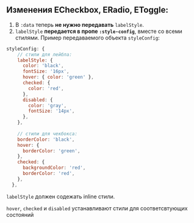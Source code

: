 ## Изменения ECheckbox, ERadio, EToggle:
1. В `:data` теперь **не нужно передавать** `labelStyle`. 
2. `labelStyle` **передается в пропе `:style-config`**, вместе со всеми стилями. Пример передаваемого объекта `styleConfig`:
````javascript
styleConfig: {
    // стили для лейбла:
    labelStyle: {
      color: 'black',
      fontSize: '16px',
      hover: { color: 'green' },
      checked: {
        color: 'red',
      },
      disabled: {
        color: 'gray',
        fontSize: '14px',
      },
    },
    
    // стили для чекбокса:
    borderColor: 'black',
    hover: {
      borderColor: 'green',
    },
    checked: {
      backgroundColor: 'red',
      borderColor: 'red',
    },
  },
````

`labelStyle` должен содежать inline стили.

`hover`, `checked` и `disabled` устанавливают стили для соответсвтующих состояний